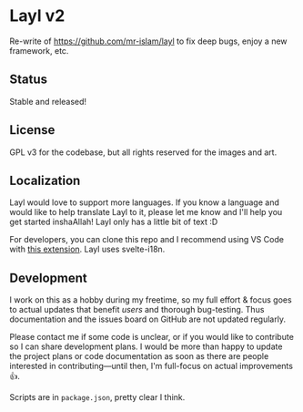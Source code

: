 # Layl v2

Re-write of https://github.com/mr-islam/layl to fix deep bugs, enjoy a new framework, etc.

## Status
Stable and released!

## License

GPL v3 for the codebase, but all rights reserved for the images and art. 

## Localization

Layl would love to support more languages. If you know a language and would like to help translate Layl to it, please let me know and I'll help you get started inshaAllah! Layl only has a little bit of text :D

For developers, you can clone this repo and I recommend using VS Code with [this extension](https://github.com/antfu/i18n-ally). Layl uses svelte-i18n.

## Development

I work on this as a hobby during my freetime, so my full effort & focus goes to actual updates that benefit *users* and thorough bug-testing. Thus documentation and the issues board on GitHub are not updated regularly.
 
Please contact me if some code is unclear, or if you would like to contribute so I can share development plans. I would be more than happy to update the project plans or code documentation as soon as there are people interested in contributing—until then, I'm full-focus on actual improvements 👍. 

Scripts are in `package.json`, pretty clear I think.
